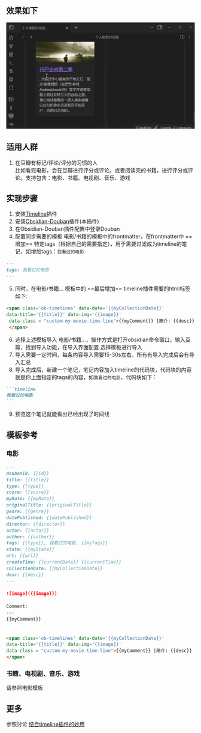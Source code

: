 ## 效果如下
![](./img/obsidian-douban-time-preview-example.gif)
## 适用人群
1. 在豆瓣有标记/评论/评分的习惯的人   
   比如看完电影，会在豆瓣进行评分或评论。或者阅读完的书籍，进行评分或评论。支持包含：电影、书籍、电视剧、音乐、游戏
## 实现步骤
1. 安装[Timeline](https://github.com/Darakah/obsidian-timelines)插件
2. 安装[Obsidian-Douban](https://github.com/Wanxp/obsidian-douban)插件(本插件)
3. 在Obsidian-Douban插件配置中登录Douban
4. 配置同步需要的模板 电影/书籍的模板中的frontmatter，在frontmatter中 ==增加== 特定tags（根据自己的需要指定），用于需要过滤成为timeline的笔记，如增加tags：`我看过的电影`
```md
---
tags: 我看过的电影
---
```	
5. 同时，在电影/书籍... 模板中的 ==最后增加== timeline插件需要的html标签如下:
```html
<span class='ob-timelines' data-date='{{myCollectionDate}}' 
data-title='{{title}}' data-img='{{image}}'
 data-class = "custom-my-movie-time-line">{{myComment}} |简介: {{desc}}
 </span> 
```
6. 选择上述模板导入 电影/书籍...，操作方式是打开obsidian命令窗口，输入豆瓣，找到导入功能，在导入界面配置 选择模板进行导入
7. 导入需要一定时间，每条内容导入需要15-30s左右，所有有导入完成后会有导入汇总
8. 导入完成后，新建一个笔记，笔记内容加入timeline的代码块，代码块的内容就是你上面指定的tags的内容，如`我看过的电影`，代码块如下：
````markdown
```timeline
我看过的电影
```
````
9. 预览这个笔记就能看出已经出现了时间线
## 模板参考
### 电影
````markdown
---
doubanId: {{id}}
title: {{title}}
type: {{type}}
score: {{score}}
myRate: {{myRate}}
originalTitle: {{originalTitle}}
genre: {{genre}}
datePublished: {{datePublished}}
director: {{director}}
actor: {{actor}}
author: {{author}}
tags: {{type}}, 我看过的电影, {{myTags}}
state: {{myState}}
url: {{url}}
createTime: {{currentDate}} {{currentTime}}
collectionDate: {{myCollectionDate}}
desc: {{desc}}
---

![image]({{image}})

Comment: 
---
{{myComment}}


<span class='ob-timelines' data-date='{{myCollectionDate}}'
data-title='{{title}}' data-img='{{image}}'
data-class = "custom-my-movie-time-line">{{myComment}} |简介: {{desc}}
</span> 
````
### 书籍、电视剧、音乐、游戏
请参照电影模板
## 更多
参照讨论 [结合timeline插件的妙用](https://github.com/Wanxp/obsidian-douban/issues/19#issuecomment-1428307130)
